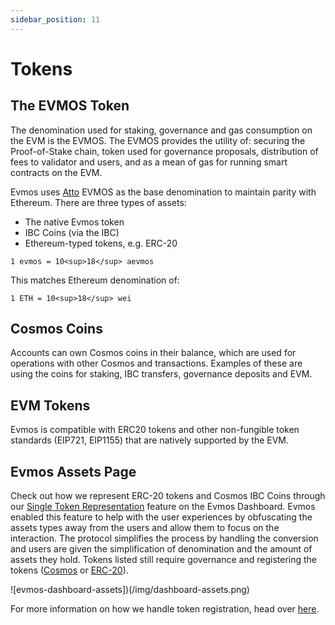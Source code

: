 ```yaml
---
sidebar_position: 11
---
```


# Tokens

## The EVMOS Token

The denomination used for staking, governance and gas consumption on the EVM is the EVMOS. The EVMOS provides the utility
of: securing the Proof-of-Stake chain, token used for governance proposals, distribution of fees to validator and users,
and as a mean of gas for running smart contracts on the EVM.

Evmos uses [Atto](https://en.wikipedia.org/wiki/Atto-) EVMOS as the base denomination to maintain parity with Ethereum.
There are three types of assets:

- The native Evmos token
- IBC Coins (via the IBC)
- Ethereum-typed tokens, e.g. ERC-20

`1 evmos = 10<sup>18</sup> aevmos`

This matches Ethereum denomination of:

`1 ETH = 10<sup>18</sup> wei`

## Cosmos Coins

Accounts can own Cosmos coins in their balance, which are used for operations with other Cosmos and transactions. Examples
of these are using the coins for staking, IBC transfers, governance deposits and EVM.

## EVM Tokens

Evmos is compatible with ERC20 tokens and other non-fungible token standards (EIP721, EIP1155)
that are natively supported by the EVM.

## Evmos Assets Page

Check out how we represent ERC-20 tokens and Cosmos IBC Coins through our [Single Token Representation](https://app.evmos.org/assets)
feature on the Evmos Dashboard. Evmos enabled this feature to help with the user experiences by obfuscating the assets
types away from the users and allow them to focus on the interaction. The protocol simplifies the process by handling the
conversion and users are given the simplification of denomination and the amount of assets they hold. Tokens listed still
require governance and registering the tokens ([Cosmos](https://academy.evmos.org/articles/advanced/cosmos-coin-registration)
or [ERC-20](https://academy.evmos.org/articles/advanced/erc20-registration)).

![evmos-dashboard-assets])(/img/dashboard-assets.png)

For more information on how we handle token registration, head over [here](./../../develop/mainnet#token-registration).
